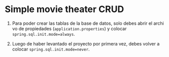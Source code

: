 # Simple movie theater CRUD 

1. Para poder crear las tablas de la base de datos, solo debes abrir el archi vo de
propiedades (`application.properties`) y colocar `spring.sql.init.mode=always`.


2. Luego de haber levantado el proyecto por primera vez, debes volver a colocar 
`spring.sql.init.mode=never`. 
